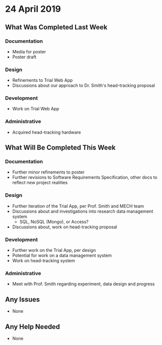 # 24 April 2019

## What Was Completed Last Week

### Documentation
* Media for poster
* Poster draft

### Design
* Refinements to Trial Web App
* Discussions about our approach to Dr. Smith's head-tracking proposal

### Development
* Work on Trial Web App

### Administrative
* Acquired head-tracking hardware

## What Will Be Completed This Week

### Documentation
* Further minor refinements to poster
* Further revisions to Software Requirements Specification, other docs to reflect new project realities

### Design
* Further iteration of the Trial App, per Prof. Smith and MECH team
* Discussions about and investigations into research data management system
    * SQL, NoSQL (Mongo), or Access?
* Discussions about, work on head-tracking proposal

### Development
* Further work on the Trial App, per design
* Potential for work on a data management system
* Work on head-tracking system

### Administrative
* Meet with Prof. Smith regarding experiment, data design and progress

## Any Issues
* None

## Any Help Needed
* None
